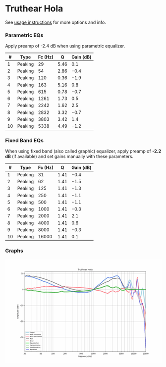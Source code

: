 # Truthear Hola
See [usage instructions](https://github.com/jaakkopasanen/AutoEq#usage) for more options and info.

### Parametric EQs
Apply preamp of -2.4 dB when using parametric equalizer.

|   # | Type    |   Fc (Hz) |    Q |   Gain (dB) |
|-----|---------|-----------|------|-------------|
|   1 | Peaking |        29 | 5.46 |         0.1 |
|   2 | Peaking |        54 | 2.86 |        -0.4 |
|   3 | Peaking |       120 | 0.36 |        -1.9 |
|   4 | Peaking |       163 | 5.16 |         0.8 |
|   5 | Peaking |       615 | 0.78 |        -0.7 |
|   6 | Peaking |      1261 | 1.73 |         0.5 |
|   7 | Peaking |      2242 | 1.62 |         2.5 |
|   8 | Peaking |      2832 | 3.32 |        -0.7 |
|   9 | Peaking |      3803 | 3.42 |         1.4 |
|  10 | Peaking |      5338 | 4.49 |        -1.2 |

### Fixed Band EQs
When using fixed band (also called graphic) equalizer, apply preamp of **-2.2 dB** (if available) and set gains manually with these parameters.

|   # | Type    |   Fc (Hz) |    Q |   Gain (dB) |
|-----|---------|-----------|------|-------------|
|   1 | Peaking |        31 | 1.41 |        -0.4 |
|   2 | Peaking |        62 | 1.41 |        -1.5 |
|   3 | Peaking |       125 | 1.41 |        -1.3 |
|   4 | Peaking |       250 | 1.41 |        -1.1 |
|   5 | Peaking |       500 | 1.41 |        -1.1 |
|   6 | Peaking |      1000 | 1.41 |        -0.3 |
|   7 | Peaking |      2000 | 1.41 |         2.1 |
|   8 | Peaking |      4000 | 1.41 |         0.6 |
|   9 | Peaking |      8000 | 1.41 |        -0.3 |
|  10 | Peaking |     16000 | 1.41 |         0.1 |

### Graphs
![](./Truthear%20Hola.png)
